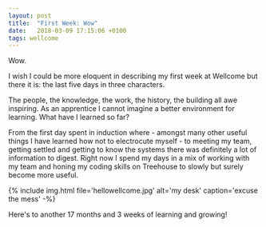 ```yaml
---
layout: post
title:  "First Week: Wow"
date:   2018-03-09 17:15:06 +0100
tags: wellcome
---
```


Wow.

I wish I could be more eloquent in describing my first week at Wellcome but there it is: the last five days in three characters.

The people, the knowledge, the work, the history, the building all awe inspiring. As an apprentice I cannot imagine a better environment for learning.
What have I learned so far?

From the first day spent in induction where - amongst many other useful things I have learned how not to electrocute myself - to meeting my team, getting settled and getting to know the systems there was definitely a lot of information to digest. Right now I spend my days in a mix of working with my team and honing my coding skills on Treehouse to slowly but surely become more useful.

{% include img.html file='hellowellcome.jpg' alt='my desk'
caption='excuse the mess' -%}

Here's to another 17 months and 3 weeks of learning and growing!